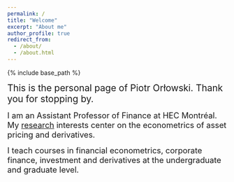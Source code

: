 ```yaml
---
permalink: /
title: "Welcome"
excerpt: "About me"
author_profile: true
redirect_from: 
  - /about/
  - /about.html
---
```


{% include base_path %}

<p><span style="font-size:1.5em"> This is the personal page of Piotr Orłowski. Thank you for stopping by.</span></p>
<p><span style="font-size:1.3em"> <nobr>I am</nobr> an Assistant Professor of Finance at HEC Montréal. My <a href="{{base_path | append: "/publications/"}}">research</a> interests center on the econometrics of asset pricing and derivatives. </span></p>
<p><span style="font-size:1.3em"> <nobr>I teach</nobr> courses in financial econometrics, corporate finance, investment and derivatives at the undergraduate and graduate level.</span></p>